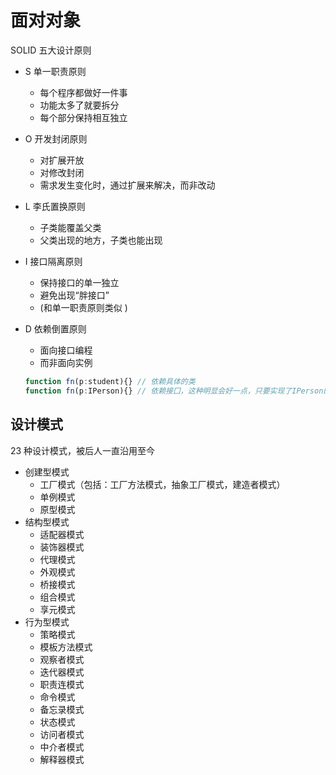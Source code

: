 # 面对对象

SOLID 五大设计原则

* S 单一职责原则

  * 每个程序都做好一件事
  * 功能太多了就要拆分
  * 每个部分保持相互独立

* O 开发封闭原则

  * 对扩展开放
  * 对修改封闭
  * 需求发生变化时，通过扩展来解决，而非改动

* L 李氏置换原则

  * 子类能覆盖父类
  * 父类出现的地方，子类也能出现

* I 接口隔离原则

  * 保持接口的单一独立
  * 避免出现“胖接口”
  * (和单一职责原则类似 )

* D 依赖倒置原则

  * 面向接口编程
  * 而非面向实例

  ```ts
  function fn(p:student){} // 依赖具体的类
  function fn(p:IPerson){} // 依赖接囗，这种明显会好一点，只要实现了IPerson的类就可以传递过来
  ```


## 设计模式

23 种设计模式，被后人一直沿用至今

- 创建型模式
  - 工厂模式（包括：工厂方法模式，抽象工厂模式，建造者模式）
  - 单例模式
  - 原型模式
- 结构型模式
  - 适配器模式
  - 装饰器模式
  - 代理模式
  - 外观模式
  - 桥接模式
  - 组合模式
  - 享元模式
- 行为型模式
  - 策略模式
  - 模板方法模式
  - 观察者模式
  - 迭代器模式
  - 职责连模式
  - 命令模式
  - 备忘录模式
  - 状态模式
  - 访问者模式
  - 中介者模式
  - 解释器模式




